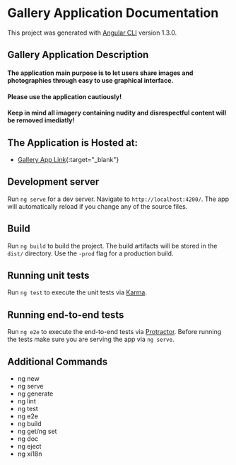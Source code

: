 # Gallery Application Documentation

This project was generated with [Angular CLI](https://github.com/angular/angular-cli) version 1.3.0.

## Gallery Application Description

#### **The application main purpose is to let users share images and photographies through easy to use graphical interface.**
#### **Please use the application cautiously!**
#### **Keep in mind all imagery containing nudity and disrespectful content will be removed imediatly!**

## The Application is Hosted at:

* [Gallery App Link](https://gallery-team-app.herokuapp.com){:target="_blank"}

## Development server

Run `ng serve` for a dev server. Navigate to `http://localhost:4200/`. The app will automatically reload if you change any of the source files.

## Build

Run `ng build` to build the project. The build artifacts will be stored in the `dist/` directory. Use the `-prod` flag for a production build.

## Running unit tests

Run `ng test` to execute the unit tests via [Karma](https://karma-runner.github.io).

## Running end-to-end tests

Run `ng e2e` to execute the end-to-end tests via [Protractor](http://www.protractortest.org/).
Before running the tests make sure you are serving the app via `ng serve`.

## Additional Commands

* ng new
* ng serve
* ng generate
* ng lint
* ng test
* ng e2e
* ng build
* ng get/ng set
* ng doc
* ng eject
* ng xi18n



